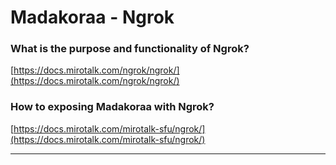 # Madakoraa - Ngrok

### What is the purpose and functionality of Ngrok?

[https://docs.mirotalk.com/ngrok/ngrok/](https://docs.mirotalk.com/ngrok/ngrok/)

### How to exposing Madakoraa with Ngrok?

[https://docs.mirotalk.com/mirotalk-sfu/ngrok/](https://docs.mirotalk.com/mirotalk-sfu/ngrok/)

---

